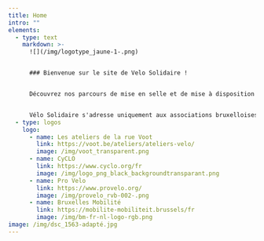 ```yaml
---
title: Home
intro: ""
elements:
  - type: text
    markdown: >-
      ![](/img/logotype_jaune-1-.png)


      ### Bienvenue sur le site de Velo Solidaire !


      Découvrez nos parcours de mise en selle et de mise à disposition d'un vélo, réservez une flotte de vélos pour organiser des activités avec votre public, voyez aussi nos services d'accompagnement dans la mise en place de votre projet vélo.


      Vélo Solidaire s'adresse uniquement aux associations bruxelloises.
  - type: logos
    logo:
      - name: Les ateliers de la rue Voot
        link: https://voot.be/ateliers/ateliers-velo/
        image: /img/voot_transparent.png
      - name: CyCLO
        link: https://www.cyclo.org/fr
        image: /img/logo_png_black_backgroundtransparant.png
      - name: Pro Velo
        link: https://www.provelo.org/
        image: /img/provelo_rvb-002-.png
      - name: Bruxelles Mobilité
        link: https://mobilite-mobiliteit.brussels/fr
        image: /img/bm-fr-nl-logo-rgb.png
image: /img/dsc_1563-adapté.jpg
---
```

